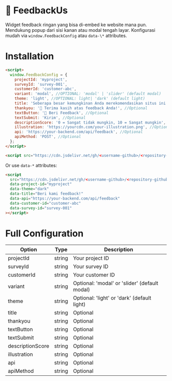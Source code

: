 # 📢 FeedbackUs

Widget feedback ringan yang bisa di-embed ke website mana pun. Mendukung popup dari sisi kanan atau modal tengah layar. Konfigurasi mudah via `window.FeedbackConfig` atau `data-\*` attributes.

# Installation

```html
<script>
  window.FeedbackConfig = {
    projectId: 'myproject',
    surveyId: 'survey-001',
    customerId: 'customer-abc',
    variant: 'modal', //OPTIONAL: 'modal' | 'slider' (default modal)
    theme: 'light', //OPTIONAL: light| 'dark' (default light)
    title: 'Seberapa besar kemungkinan Anda merekomendasikan situs ini ke teman?', //OPTIONAL
    thankyou: '🙏 Terima kasih atas feedback Anda!', //Optional
    textButton: '📝 Beri Feedback', //Optional
    textSubmit: 'Kirim', //Optional
    descriptionScore: '0 = Sangat tidak mungkin, 10 = Sangat mungkin', //Optional
    illustration: 'https://yourcdn.com/your-illustration.png', //Optional
    api: 'https://your-backend.com/api/feedback', //Optional
    apiMethod: 'POST', //Optional
  };
</script>

<script src="https://cdn.jsdelivr.net/gh/<username-github>/<repository-github>/path/to/feedback.js"></script>
```

Or use `data-*` attributes:

```html
<script
  src="https://cdn.jsdelivr.net/gh/<username-github>/<repository-github>/path/to/feedback.js"
  data-project-id="myproject"
  data-theme="dark"
  data-title="Beri kami feedback!"
  data-api="https://your-backend.com/api/feedback"
  data-customer-id="customer-abc"
  data-survey-id="survey-001"
></script>
```

# Full Configuration

| Option           | Type   | Description                                   |
| ---------------- | ------ | --------------------------------------------- |
| projectId        | string | Your project ID                               |
| surveyId         | string | Your survey ID                                |
| customerId       | string | Your customer ID                              |
| variant          | string | Optional: 'modal' or 'slider' (default modal) |
| theme            | string | Optional: 'light' or 'dark' (default light)   |
| title            | string | Optional                                      |
| thankyou         | string | Optional                                      |
| textButton       | string | Optional                                      |
| textSubmit       | string | Optional                                      |
| descriptionScore | string | Optional                                      |
| illustration     | string | Optional                                      |
| api              | string | Optional                                      |
| apiMethod        | string | Optional                                      |
